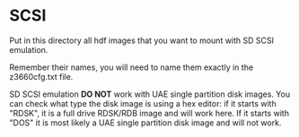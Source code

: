 # SCSI
Put in this directory all hdf images that you want to mount with SD SCSI emulation.

Remember their names, you will need to name them exactly in the z3660cfg.txt file.

SD SCSI emulation <b>DO NOT</b> work with UAE single partition disk images. You can check what type the disk image is using a hex editor: if it starts with "RDSK", it is a full drive RDSK/RDB image and will work here. If it starts with "DOS" it is most likely a UAE single partition disk image and will not work.